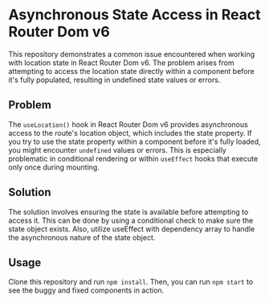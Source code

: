 # Asynchronous State Access in React Router Dom v6
This repository demonstrates a common issue encountered when working with location state in React Router Dom v6. The problem arises from attempting to access the location state directly within a component before it's fully populated, resulting in undefined state values or errors.

## Problem
The `useLocation()` hook in React Router Dom v6 provides asynchronous access to the route's location object, which includes the state property.  If you try to use the state property within a component before it's fully loaded, you might encounter `undefined` values or errors. This is especially problematic in conditional rendering or within `useEffect` hooks that execute only once during mounting.

## Solution
The solution involves ensuring the state is available before attempting to access it.  This can be done by using a conditional check to make sure the state object exists. Also, utilize useEffect with dependency array to handle the asynchronous nature of the state object.

## Usage
Clone this repository and run `npm install`.  Then, you can run `npm start` to see the buggy and fixed components in action.